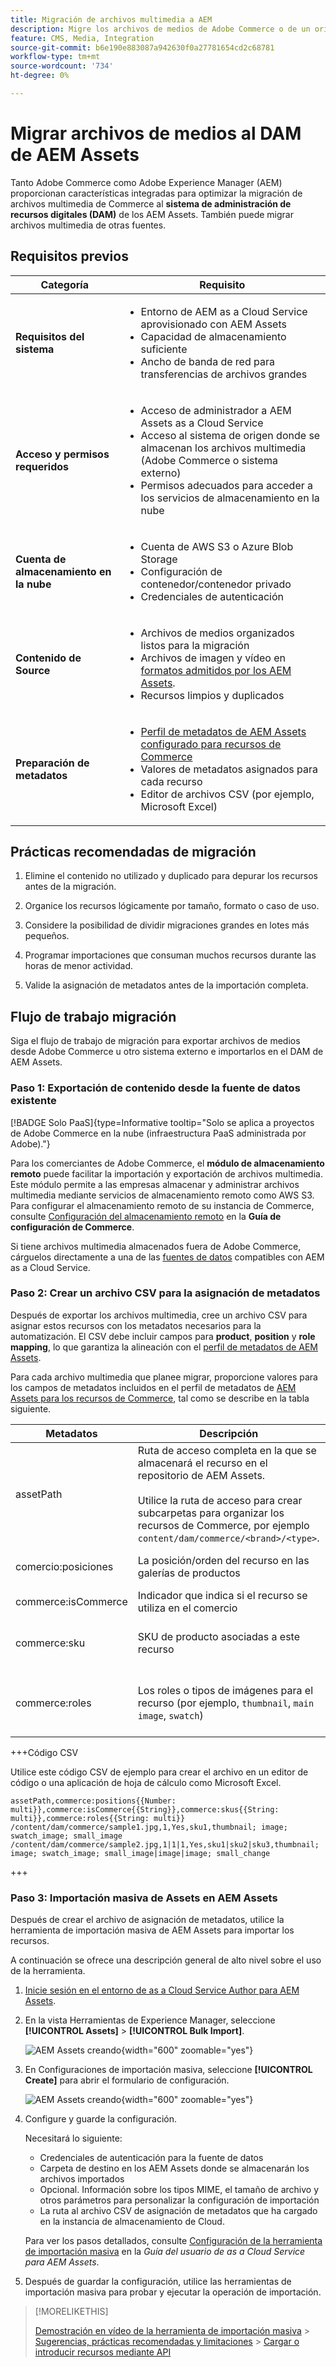 ```yaml
---
title: Migración de archivos multimedia a AEM
description: Migre los archivos de medios de Adobe Commerce o de un origen externo al DAM de AEM Assets.
feature: CMS, Media, Integration
source-git-commit: b6e190e883087a942630f0a27781654cd2c68781
workflow-type: tm+mt
source-wordcount: '734'
ht-degree: 0%

---
```



# Migrar archivos de medios al DAM de AEM Assets

Tanto Adobe Commerce como Adobe Experience Manager (AEM) proporcionan características integradas para optimizar la migración de archivos multimedia de Commerce al **sistema de administración de recursos digitales (DAM)** de los AEM Assets. También puede migrar archivos multimedia de otras fuentes.

## Requisitos previos

| Categoría | Requisito |
|----------|-------------|
| **Requisitos del sistema** | <ul><li>Entorno de AEM as a Cloud Service aprovisionado con AEM Assets</li><li>Capacidad de almacenamiento suficiente</li><li>Ancho de banda de red para transferencias de archivos grandes</li></ul> |
| **Acceso y permisos requeridos** | <ul><li>Acceso de administrador a AEM Assets as a Cloud Service</li><li>Acceso al sistema de origen donde se almacenan los archivos multimedia (Adobe Commerce o sistema externo)</li><li>Permisos adecuados para acceder a los servicios de almacenamiento en la nube</li></ul> |
| **Cuenta de almacenamiento en la nube** | <ul><li>Cuenta de AWS S3 o Azure Blob Storage</li><li>Configuración de contenedor/contenedor privado</li><li>Credenciales de autenticación</li></ul> |
| **Contenido de Source** | <ul><li>Archivos de medios organizados listos para la migración</li><li>Archivos de imagen y vídeo en <a href="https://experienceleague.adobe.com/en/docs/experience-manager-cloud-service/content/assets/file-format-support#image-formats">formatos admitidos por los AEM Assets</a>.</li><li>Recursos limpios y duplicados</li></li> |
| **Preparación de metadatos** | <ul><li><a href="https://experienceleague.adobe.com/en/docs/commerce-admin/content-design/aem-asset-management/getting-started/aem-assets-configure-aem">Perfil de metadatos de AEM Assets configurado para recursos de Commerce</a></li><li>Valores de metadatos asignados para cada recurso</li><li>Editor de archivos CSV (por ejemplo, Microsoft Excel)</li></ul> |

## Prácticas recomendadas de migración

1. Elimine el contenido no utilizado y duplicado para depurar los recursos antes de la migración.

1. Organice los recursos lógicamente por tamaño, formato o caso de uso.

1. Considere la posibilidad de dividir migraciones grandes en lotes más pequeños.

1. Programar importaciones que consuman muchos recursos durante las horas de menor actividad.

1. Valide la asignación de metadatos antes de la importación completa.

## Flujo de trabajo migración

Siga el flujo de trabajo de migración para exportar archivos de medios desde Adobe Commerce u otro sistema externo e importarlos en el DAM de AEM Assets.

### Paso 1: Exportación de contenido desde la fuente de datos existente

[!BADGE Solo PaaS]{type=Informative tooltip="Solo se aplica a proyectos de Adobe Commerce en la nube (infraestructura PaaS administrada por Adobe)."}

Para los comerciantes de Adobe Commerce, el **módulo de almacenamiento remoto** puede facilitar la importación y exportación de archivos multimedia. Este módulo permite a las empresas almacenar y administrar archivos multimedia mediante servicios de almacenamiento remoto como AWS S3. Para configurar el almacenamiento remoto de su instancia de Commerce, consulte [Configuración del almacenamiento remoto](https://experienceleague.adobe.com/en/docs/commerce-operations/configuration-guide/storage/remote-storage/remote-storage-aws-s3) en la **Guía de configuración de Commerce**.

Si tiene archivos multimedia almacenados fuera de Adobe Commerce, cárguelos directamente a una de las [fuentes de datos](https://experienceleague.adobe.com/en/docs/experience-manager-cloud-service/content/assets/assets-view/bulk-import-assets-view#prerequisites) compatibles con AEM as a Cloud Service.

### Paso 2: Crear un archivo CSV para la asignación de metadatos

Después de exportar los archivos multimedia, cree un archivo CSV para asignar estos recursos con los metadatos necesarios para la automatización. El CSV debe incluir campos para **product**, **position** y **role mapping**, lo que garantiza la alineación con el [perfil de metadatos de AEM Assets](configure-aem.md#configure-a-metadata-profile).

Para cada archivo multimedia que planee migrar, proporcione valores para los campos de metadatos incluidos en el perfil de metadatos de [AEM Assets para los recursos de Commerce](configure-aem.md), tal como se describe en la tabla siguiente.

| Metadatos | Descripción | Valor |
|-------|-------------|--------|
| assetPath | Ruta de acceso completa en la que se almacenará el recurso en el repositorio de AEM Assets.<br><br>Utilice la ruta de acceso para crear subcarpetas para organizar los recursos de Commerce, por ejemplo `content/dam/commerce/<brand>/<type>`. | `/content/dam/commerce/<sub-folder>/..<filename>` |
| comercio:posiciones | La posición/orden del recurso en las galerías de productos | Varios valores numéricos separados por barra vertical (consulte el archivo csv) |
| commerce:isCommerce | Indicador que indica si el recurso se utiliza en el comercio | `Yes` |
| commerce:sku | SKU de producto asociadas a este recurso | Varios valores de cadena separados por una barra vertical (consulte el archivo csv) |
| commerce:roles | Los roles o tipos de imágenes para el recurso (por ejemplo, `thumbnail`, `main image`, `swatch`) | Valores múltiples separados por punto y coma (por ejemplo, &quot;thumbnail; image; swatch_image; small_image&quot;) |

+++Código CSV

Utilice este código CSV de ejemplo para crear el archivo en un editor de código o una aplicación de hoja de cálculo como Microsoft Excel.

```csv
assetPath,commerce:positions{{Number: multi}},commerce:isCommerce{{String}},commerce:skus{{String: multi}},commerce:roles{{String: multi}}
/content/dam/commerce/sample1.jpg,1,Yes,sku1,thumbnail; image; swatch_image; small_image
/content/dam/commerce/sample2.jpg,1|1|1,Yes,sku1|sku2|sku3,thumbnail; image; swatch_image; small_image|image|image; small_change
```

+++

### Paso 3: Importación masiva de Assets en AEM Assets

Después de crear el archivo de asignación de metadatos, utilice la herramienta de importación masiva de AEM Assets para importar los recursos.

A continuación se ofrece una descripción general de alto nivel sobre el uso de la herramienta.

1. [Inicie sesión en el entorno de as a Cloud Service Author para AEM Assets](https://experienceleague.adobe.com/en/docs/experience-manager-cloud-service/content/onboarding/journey/aem-users#login-aem).

1. En la vista Herramientas de Experience Manager, seleccione **[!UICONTROL Assets]** > **[!UICONTROL Bulk Import]**.

   ![AEM Assets creando](../assets/aem-assets-bulk-import-selection.png){width="600" zoomable="yes"}

1. En Configuraciones de importación masiva, seleccione **[!UICONTROL Create]** para abrir el formulario de configuración.

   ![AEM Assets creando](../assets/aem-assets-bulk-import-configuration.png){width="600" zoomable="yes"}

1. Configure y guarde la configuración.

   Necesitará lo siguiente:

   * Credenciales de autenticación para la fuente de datos
   * Carpeta de destino en los AEM Assets donde se almacenarán los archivos importados
   * Opcional. Información sobre los tipos MIME, el tamaño de archivo y otros parámetros para personalizar la configuración de importación
   * La ruta al archivo CSV de asignación de metadatos que ha cargado en la instancia de almacenamiento de Cloud.

   Para ver los pasos detallados, consulte [Configuración de la herramienta de importación masiva](https://experienceleague.adobe.com/en/docs/experience-manager-cloud-service/content/assets/manage/add-assets#configure-bulk-ingestor-tool) en la *Guía del usuario de as a Cloud Service para AEM Assets*.

1. Después de guardar la configuración, utilice las herramientas de importación masiva para probar y ejecutar la operación de importación.

>[!MORELIKETHIS]
>
> [Demostración en vídeo de la herramienta de importación masiva](https://experienceleague.adobe.com/en/docs/experience-manager-cloud-service/content/assets/manage/add-assets#asset-bulk-ingestor)
> &#x200B;> [Sugerencias, prácticas recomendadas y limitaciones](https://experienceleague.adobe.com/en/docs/experience-manager-cloud-service/content/assets/manage/add-assets#tips-limitations)
> &#x200B;> [Cargar o introducir recursos mediante API ](https://experienceleague.adobe.com/en/docs/experience-manager-cloud-service/content/assets/admin/developer-reference-material-apis#asset-upload)
